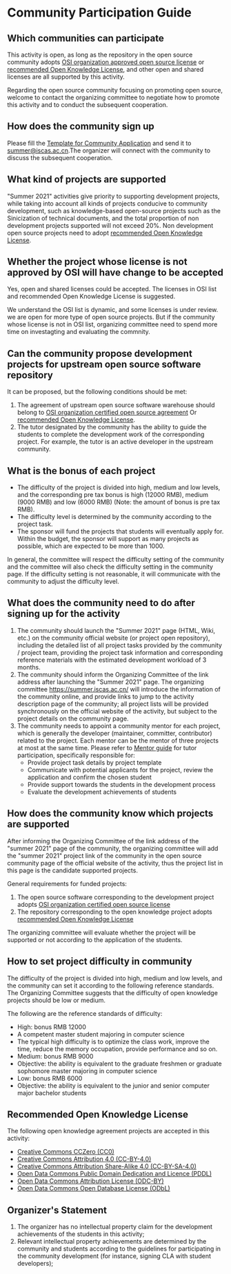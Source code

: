 # Community Participation Guide

## Which communities can participate

This activity is open, as long as the repository in the open source community adopts [OSI organization approved open source license](https://opensource.org/licenses) or [recommended Open Knowledge License](#recommended-open-knowledge-license), and other open and shared licenses are all supported by this activity.

Regarding the open source community focusing on promoting open source, welcome to contact the organizing committee to negotiate how to promote this activity and to conduct the subsequent cooperation.

## How does the community sign up

Please fill the [Template for Community Application](./assets/template-for-community-application.txt) and send it to [summer@iscas.ac.cn](mailto:summer@iscas.ac.cn).The organizer will connect with the community to discuss the subsequent cooperation.

## What kind of projects are supported

"Summer 2021" activities give priority to supporting development projects, while taking into account all kinds of projects conducive to community development, such as knowledge-based open-source projects such as the Sinicization of technical documents, and the total proportion of non development projects supported will not exceed 20%. Non development open source projects need to adopt [recommended Open Knowledge License](#recommended-open-knowledge-license).

## Whether the project whose license is not approved by OSI will have change to be accepted

Yes, open and shared licenses could be accepted. The licenses in OSI list and recommended Open Knowledge License is suggested.

We understand the OSI list is dynamic, and some licenses is under review. we are open for more type of open source projects. But if the community whose license is not in OSI list, organizing committee need to spend more time on investagting and evaluating the commnity.

## Can the community propose development projects for upstream open source software repository

It can be proposed, but the following conditions should be met:

1. The agreement of upstream open source software warehouse should belong to [OSI organization certified open source agreement](https://opensource.org/licenses) Or  [recommended Open Knowledge License](#recommended-open-knowledge-license).
2. The tutor designated by the community has the ability to guide the students to complete the development work of the corresponding project. For example, the tutor is an active developer in the upstream community.

## What is the bonus of each project

- The difficulty of the project is divided into high, medium and low levels, and the corresponding pre tax bonus is high (12000 RMB), medium (9000 RMB) and low (6000 RMB) (Note: the amount of bonus is pre tax RMB).
- The difficulty level is determined by the community according to the project task.
- The sponsor will fund the projects that students will eventually apply for. Within the budget, the sponsor will support as many projects as possible, which are expected to be more than 1000.

In general, the committee will respect the difficulty setting of the community and the committee will also check the difficulty setting in the community page. If the difficulty setting is not reasonable, it will communicate with the community to adjust the difficulty level.

## What does the community need to do after signing up for the activity

1. The community should launch the "Summer 2021" page (HTML, Wiki, etc.) on the community official website (or project open repository), including the detailed list of all project tasks provided by the community / project team, providing the project task information and corresponding reference materials with the estimated development workload of 3 months.
2. The community should inform the Organizing Committee of the link address after launching the "Summer 2021" page. The organizing committee <https://summer.iscas.ac.cn/> will introduce the information of the community online, and provide links to jump to the activity description page of the community; all project lists will be provided synchronously on the official website of the activity, but subject to the project details on the community page.
3. The community needs to appoint a community mentor for each project, which is generally the developer (maintainer, committer, contributor) related to the project. Each mentor can be the mentor of three projects at most at the same time. Please refer to [Mentor guide](mentor.md) for tutor participation, specifically responsible for:
   - Provide project task details by project template
   - Communicate with potential applicants for the project, review the application and confirm the chosen student
   - Provide support towards the students in the development process
   - Evaluate the development achievements of students

## How does the community know which projects are supported

After informing the Organizing Committee of the link address of the "summer 2021" page of the community, the organizing committee will add the "summer 2021" project link of the community in the open source community page of the official website of the activity, thus the project list in this page is the candidate supported projects.

General requirements for funded projects:

1. The open source software corresponding to the development project adopts [OSI organization certified open source license](https://opensource.org/licenses)
2. The repository corresponding to the open knowledge project adopts [recommended Open Knowledge License](community.md#recommended-open-knowledge-license)

The organizing committee will evaluate whether the project will be supported or not according to the application of the students.

## How to set project difficulty in community

The difficulty of the project is divided into high, medium and low levels, and the community can set it according to the following reference standards. The Organizing Committee suggests that the difficulty of open knowledge projects should be low or medium.

The following are the reference standards of difficulty:

- High: bonus RMB 12000
- A competent master student majoring in computer science
- The typical high difficulty is to optimize the class work, improve the time, reduce the memory occupation, provide performance and so on.
- Medium: bonus RMB 9000
- Objective: the ability is equivalent to the graduate freshmen or graduate sophomore master majoring in computer science
- Low: bonus RMB 6000
- Objective: the ability is equivalent to the junior and senior computer major bachelor students

## Recommended Open Knowledge License

The following open knowledge agreement projects are accepted in this activity:

- [Creative Commons CCZero (CC0)](https://creativecommons.org/publicdomain/zero/1.0/)
- [Creative Commons Attribution 4.0 (CC-BY-4.0)](https://creativecommons.org/licenses/by/4.0/)
- [Creative Commons Attribution Share-Alike 4.0 (CC-BY-SA-4.0)](https://creativecommons.org/licenses/by-sa/4.0/)
- [Open Data Commons Public Domain Dedication and Licence (PDDL)](https://opendatacommons.org/licenses/pddl/)
- [Open Data Commons Attribution License (ODC-BY)](https://opendatacommons.org/licenses/by/)
- [Open Data Commons Open Database License (ODbL)](https://opendatacommons.org/licenses/odbl/1-0/)

## Organizer's Statement

1. The organizer has no intellectual property claim for the development achievements of the students in this activity;
2. Relevant intellectual property achievements are determined by the community and students according to the guidelines for participating in the community development (for instance, signing CLA with student developers);
